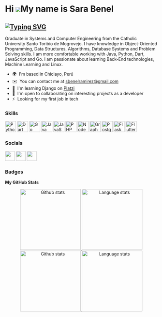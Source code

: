 Hi ![](https://user-images.githubusercontent.com/18350557/176309783-0785949b-9127-417c-8b55-ab5a4333674e.gif)My name is Sara Benel
==================================================================================================================================

[![Typing SVG](https://readme-typing-svg.herokuapp.com/?lines=Software+Developer;Mobile+Developer;Backend+Developer)](https://git.io/typing-svg)
----------------------------

Graduate in Systems and Computer Engineering from the Catholic University Santo Toribio de Mogrovejo. I have knowledge in Object-Oriented Programming, Data Structures, Algorithms, Database Systems and Problem Solving skills. I am more comfortable working with Java, Python, Dart, JavaScript and Go. I am passionate about learning Back-End technologies, Machine Learning and Linux.

*   🌍  I'm based in Chiclayo, Perú
*   ✉️  You can contact me at [sbenelramirez@gmail.com](mailto:sbenelramirez@gmail.com)
*   🧠  I'm learning Django on [Platzi](http://platzi.com)
*   🤝  I'm open to collaborating on interesting projects as a developer
*   ⚡  Looking for my first job in tech

### Skills

<p align="left">
<a href="https://www.python.org/" target="_blank" rel="noreferrer"><img src="https://raw.githubusercontent.com/danielcranney/readme-generator/main/public/icons/skills/python-colored.svg" width="36" height="36" alt="Python" /></a>
<a href="https://dart.dev/" target="_blank" rel="noreferrer"><img src="https://raw.githubusercontent.com/danielcranney/readme-generator/main/public/icons/skills/dart-colored.svg" width="36" height="36" alt="Dart" /></a>
<a href="https://go.dev/doc/" target="_blank" rel="noreferrer"><img src="https://raw.githubusercontent.com/danielcranney/readme-generator/main/public/icons/skills/go-colored.svg" width="36" height="36" alt="Go" /></a>
<a href="https://www.oracle.com/java/" target="_blank" rel="noreferrer"><img src="https://raw.githubusercontent.com/danielcranney/readme-generator/main/public/icons/skills/java-colored.svg" width="36" height="36" alt="Java" /></a>
<a href="https://developer.mozilla.org/en-US/docs/Web/JavaScript" target="_blank" rel="noreferrer"><img src="https://raw.githubusercontent.com/danielcranney/readme-generator/main/public/icons/skills/javascript-colored.svg" width="36" height="36" alt="JavaScript" /></a>
<a href="https://www.php.net/" target="_blank" rel="noreferrer"><img src="https://raw.githubusercontent.com/danielcranney/readme-generator/main/public/icons/skills/php-colored.svg" width="36" height="36" alt="PHP" /></a>
<a href="https://nodejs.org/en/" target="_blank" rel="noreferrer"><img src="https://raw.githubusercontent.com/danielcranney/readme-generator/main/public/icons/skills/nodejs-colored.svg" width="36" height="36" alt="NodeJS" /></a>
<a href="https://graphql.org/" target="_blank" rel="noreferrer"><img src="https://raw.githubusercontent.com/danielcranney/readme-generator/main/public/icons/skills/graphql-colored.svg" width="36" height="36" alt="GraphQL" /></a>
<a href="https://www.postgresql.org/" target="_blank" rel="noreferrer"><img src="https://raw.githubusercontent.com/danielcranney/readme-generator/main/public/icons/skills/postgresql-colored.svg" width="36" height="36" alt="PostgreSQL" /></a>
<a href="https://flask.palletsprojects.com/en/2.0.x/" target="_blank" rel="noreferrer"><img src="https://raw.githubusercontent.com/danielcranney/readme-generator/main/public/icons/skills/flask-colored-dark.svg" width="36" height="36" alt="Flask" /></a>
<a href="https://flutter.dev/" target="_blank" rel="noreferrer"><img src="https://raw.githubusercontent.com/danielcranney/readme-generator/main/public/icons/skills/flutter-colored.svg" width="36" height="36" alt="Flutter" /></a>
</p>

### Socials

<p align="left"> <a href="https://discord.com/users/sloth#4930" target="_blank" rel="noreferrer"><img src="https://raw.githubusercontent.com/danielcranney/readme-generator/main/public/icons/socials/discord.svg" width="32" height="32" /></a> <a href="https://www.github.com/asloth" target="_blank" rel="noreferrer"><img src="https://raw.githubusercontent.com/danielcranney/readme-generator/main/public/icons/socials/github-dark.svg" width="32" height="32" /></a> <a href="https://www.linkedin.com/in/sbenelramirez/" target="_blank" rel="noreferrer"><img src="https://raw.githubusercontent.com/danielcranney/readme-generator/main/public/icons/socials/linkedin.svg" width="32" height="32" /></a></p>

### Badges

<b>My GitHub Stats</b>

<!-- Light Mode -->
<div align="center"> 
  <a href="https://github.com/asloth#gh-light-mode-only">
    <img height=200 src="https://github-readme-stats.vercel.app/api?username=asloth&show_icons=true&line_height=28&card_width=450" alt="Github stats" />
  </a>
  <a href="https://github.com/asloth#gh-light-mode-only">
    <img height=200 src="https://github-readme-stats.vercel.app/api/top-langs/?username=asloth&layout=compact&langs_count=10" alt="Language stats" />
   </a>
</div>

<!-- Dark Mode -->
<div align="center"> 
  <a href="https://github.com/asloth#gh-dark-mode-only">
    <img height=200 src="https://github-readme-stats.vercel.app/api?username=asloth&show_icons=true&line_height=28&card_width=450&theme=dark&bg_color=000000&border_color=333333" alt="Github stats" />
  </a>
  <a href="https://github.com/asloth#gh-dark-mode-only">
    <img height=200 src="https://github-readme-stats.vercel.app/api/top-langs/?username=asloth&layout=compact&langs_count=10&theme=dark&bg_color=000000&border_color=333333" alt="Language stats" />
  </a>
</div>
